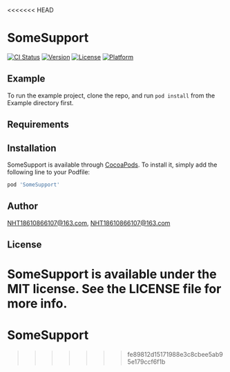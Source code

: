<<<<<<< HEAD
# SomeSupport

[![CI Status](https://img.shields.io/travis/NHT18610866107@163.com/SomeSupport.svg?style=flat)](https://travis-ci.org/NHT18610866107@163.com/SomeSupport)
[![Version](https://img.shields.io/cocoapods/v/SomeSupport.svg?style=flat)](https://cocoapods.org/pods/SomeSupport)
[![License](https://img.shields.io/cocoapods/l/SomeSupport.svg?style=flat)](https://cocoapods.org/pods/SomeSupport)
[![Platform](https://img.shields.io/cocoapods/p/SomeSupport.svg?style=flat)](https://cocoapods.org/pods/SomeSupport)

## Example

To run the example project, clone the repo, and run `pod install` from the Example directory first.

## Requirements

## Installation

SomeSupport is available through [CocoaPods](https://cocoapods.org). To install
it, simply add the following line to your Podfile:

```ruby
pod 'SomeSupport'
```

## Author

NHT18610866107@163.com, NHT18610866107@163.com

## License

SomeSupport is available under the MIT license. See the LICENSE file for more info.
=======
# SomeSupport
>>>>>>> fe89812d15171988e3c8cbee5ab95e179ccf6f1b
